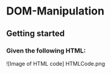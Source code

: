 # DOM-Manipulation
## Getting started
### Given the following HTML:

![Image of HTML code]
HTMLCode.png
